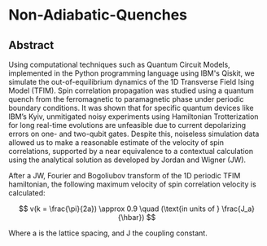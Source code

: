 # Non-Adiabatic-Quenches

## Abstract

Using computational techniques such as Quantum Circuit Models, implemented in the Python programming language using IBM's Qiskit, we simulate the out-of-equilibrium dynamics of the 1D Transverse Field Ising Model (TFIM). Spin correlation propagation was studied using a quantum quench from the ferromagnetic to paramagnetic phase under periodic boundary conditions. It was shown that for specific quantum devices like IBM’s Kyiv, unmitigated noisy experiments using Hamiltonian Trotterization for long real-time evolutions are unfeasible due to current depolarizing errors on one- and two-qubit gates. Despite this, noiseless simulation data allowed us to make a reasonable estimate of the velocity of spin correlations, supported by a near equivalence to a contextual calculation using the analytical solution as developed by Jordan and Wigner (JW).

After a JW, Fourier and Bogoliubov transform of the 1D periodic TFIM hamiltonian, the following maximum velocity of spin correlation velocity is calculated:

$$
v(k = \frac{\pi}{2a}) \approx 0.9 \quad (\text{in units of } \frac{J_a}{\hbar})
$$

Where a is the lattice spacing, and J the coupling constant. 

